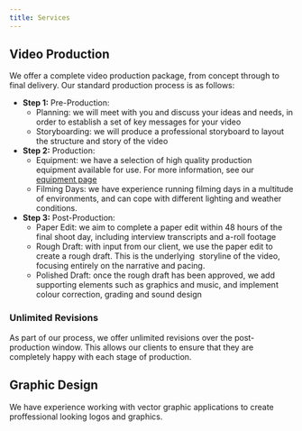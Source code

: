 ```yaml
---
title: Services
---
```


## Video Production

We offer a complete video production package, from concept through to final delivery. Our standard production process is as follows:

* __Step 1:__ Pre-Production:
  * Planning: we will meet with you and discuss your ideas and needs, in order to establish a set of key messages for your video
  * Storyboarding: we will produce a professional storyboard to layout the structure and story of the video
* __Step 2:__ Production:
  * Equipment: we have a selection of high quality production equipment available for use. For more information, see our [equipment page](/equipment)
  * Filming Days: we have experience running filming days in a multitude of environments, and can cope with different lighting and weather conditions.
* __Step 3:__ Post-Production:
  * Paper Edit: we aim to complete a paper edit within 48 hours of the final shoot day, including interview transcripts and a-roll footage
  * Rough Draft: with input from our client, we use the paper edit to create a rough draft. This is the underlying  storyline of the video, focusing entirely on the narrative and pacing.
  * Polished Draft: once the rough draft has been approved, we add supporting elements such as graphics and music, and implement colour correction, grading and sound design
  
### Unlimited Revisions

As part of our process, we offer unlimited revisions over the post-production window. This allows our clients to ensure that they are completely happy with each stage of production.


## Graphic Design

We have experience working with vector graphic applications to create proffessional looking logos and graphics.
